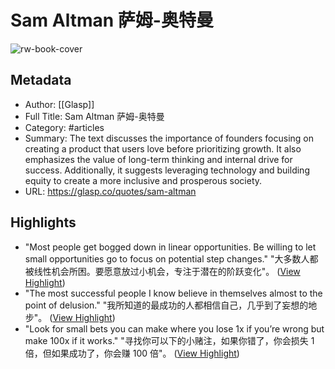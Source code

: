 # Sam Altman 萨姆-奥特曼

![rw-book-cover](https://readwise-assets.s3.amazonaws.com/media/uploaded_book_covers/profile_101759/thumbnail_7MG5bdd.jpeg)

## Metadata
- Author: [[Glasp]]
- Full Title: Sam Altman 萨姆-奥特曼
- Category: #articles
- Summary: The text discusses the importance of founders focusing on creating a product that users love before prioritizing growth. It also emphasizes the value of long-term thinking and internal drive for success. Additionally, it suggests leveraging technology and building equity to create a more inclusive and prosperous society.
- URL: https://glasp.co/quotes/sam-altman

## Highlights
- "Most people get bogged down in linear opportunities. Be willing to let small opportunities go to focus on potential step changes." 
  "大多数人都被线性机会所困。要愿意放过小机会，专注于潜在的阶跃变化"。 ([View Highlight](https://read.readwise.io/read/01hytjma83qn7wz1yaxqk8t9kp))
- "The most successful people I know believe in themselves almost to the point of delusion." 
  "我所知道的最成功的人都相信自己，几乎到了妄想的地步"。 ([View Highlight](https://read.readwise.io/read/01hytjmfcv7jpnqk3xa6f33m6c))
- "Look for small bets you can make where you lose 1x if you’re wrong but make 100x if it works." 
  "寻找你可以下的小赌注，如果你错了，你会损失 1 倍，但如果成功了，你会赚 100 倍"。 ([View Highlight](https://read.readwise.io/read/01hytjnqj50zfzzzbqxeyd2qhc))
